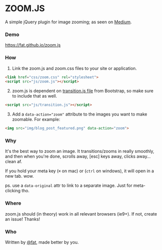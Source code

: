 # ZOOM.JS

A simple jQuery plugin for image zooming; as seen on [Medium](https://medium.com/designing-medium/image-zoom-on-medium-24d146fc0c20).

### Demo
https://fat.github.io/zoom.js

### How

1. Link the zoom.js and zoom.css files to your site or application.

  ```html
  <link href="css/zoom.css" rel="stylesheet">
  <script src="js/zoom.js"></script>
  ```

2. zoom.js is dependent on [transition.js file](https://raw.github.com/twbs/bootstrap/master/js/transition.js) from Bootstrap, so make sure to include that as well.

  ```html
  <script src="js/transition.js"></script>
  ```

3. Add a `data-action="zoom"` attribute to the images you want to make zoomable. For example:

  ```html
  <img src="img/blog_post_featured.png" data-action="zoom">
  ```


### Why

It's the best way to zoom an image. It transitions/zooms in really smoothly, and then when you're done, scrolls away, [esc] keys away, clicks away… clean af.

If you hold your meta key (`⌘` on mac) or (`ctrl` on windows), it will open in a new tab. wow.

ps. use a `data-original` attr to link to a separate image. Just for meta-clicking tho.


### Where

zoom.js should (in theory) work in all relevant browsers (ie9+). If not, create an issue! Thanks!



### Who

Written by <a href="//twitter.com/fat">@fat</a>, made better by you.
